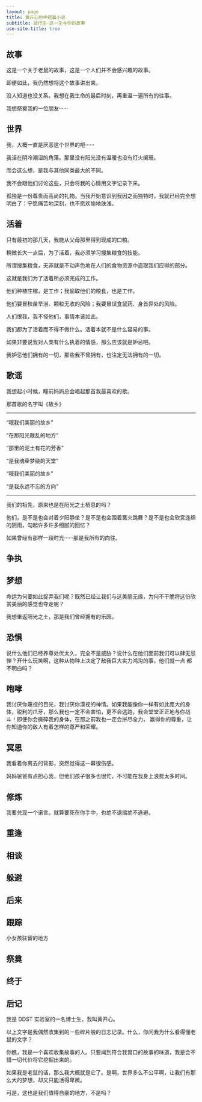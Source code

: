 ```yaml
---
layout: page
title: 黄开心的中短篇小说
subtitle: 鼠行生·这一生与你的故事
use-site-title: true
---
```


## 故事

这是一个关于老鼠的故事，这是一个人们并不会感兴趣的故事。

即便如此，我仍然想将这个故事讲出来。

没人知道也没关系。我想在我生命的最后时刻，再重温一遍所有的往事。

我想祭奠我的一位朋友······


## 世界

我，大概一直是厌恶这个世界的吧······

我活在阴冷潮湿的角落。那里没有阳光没有温暖也没有灯火阑珊。

而会这么想，是我与其他同类最大的不同。

我不会跟他们讨论这些，只会将我的心情用文字记录下来。

孤独是一份尊贵而高尚的礼物。当我开始意识到我因之而独特时，我就已经完全想明白了：宁愿痛苦地深刻，也不愿欢愉地肤浅。


## 活着

只有最初的那几天，我能从父母那里得到现成的口粮。

稍微长大一点后，为了活着，我必须学习搜集粮食的技能。



所谓搜集粮食，无非就是不动声色地在人们的食物资源中盗取我们应得的部分。

这就是我们为了活着所必须完成的工作。

他们种植庄稼，是工作；我偷取他们的粮食，也是工作。

他们要冒秧苗旱涝、颗粒无收的风险；我要冒误食鼠药、身首异处的风险。

人们恨我，我不怪他们，事情本该如此。

我们都为了活着而不得不做什么。活着本就不是什么容易的事。

如果非要说我对人类有什么执着的情感，那么应该就是妒忌吧。

我妒忌他们拥有的一切，那些我不曾拥有，也注定无法拥有的一切。


## 歌谣

我想起小时候，睡前妈妈总会唱起那首我最喜欢的歌。

那首歌的名字叫《故乡》

------------------------
“哦我们美丽的故乡”

“在那阳光散乱的地方”

“那里的泥土有花的芳香”

“是我魂牵梦绕的天堂”

“哦我们美丽的故乡”

“是我永远不忘的方向”

------------------------

我们的祖先，原来也是在阳光之土栖息的吗？

他们，是不是也会对着夕阳静坐？是不是也会围着篝火跳舞？是不是也会欣赏连绵的阴雨，勾起许多许多细腻的回忆？

如果曾经有那样一段时光······那是我所有的向往。

## 争执


## 梦想

命运为何要如此捉弄我们呢？既然已经让我们与这美丽无缘，为何不干脆将这份欣赏美丽的感觉也夺走呢？

我想重返阳光之土，那是我们曾经拥有的乐园。



## 恐惧

说什么他们已经养尊处优太久，完全不是威胁？说什么在他们面前我们可以肆无忌惮？开什么玩笑啊，这种从物种上决定了敌我巨大实力鸿沟的事，他们就一点
都不明白吗？


## 咆哮

我讨厌你蔑视的目光，我讨厌你漠视的神情。如果我能像你一样有如此庞大的身体，锐利的爪牙，那么我也一定不会害怕，更不会逃跑，我会堂堂正正地与你战斗！即便你会撕碎我的身体，在那之前我也一定会拼尽全力，
赢得你的尊重，让你知道你的敌人有着怎样的尊严和荣耀。


## 冥思

我看着你离去的背影，突然觉得这一幕很伤感。

妈妈爸爸有点担心我，但他们孩子很多也很忙，不可能在我身上浪费太多时间。





## 修炼

我要兑现一个诺言。就算要死在你手中，也绝不退缩绝不逃避。

## 重逢




## 相谈


## 躲避


## 后来


## 跟踪

小女孩驻留的地方

## 祭奠


## 终于

## 后记

我是 DDST 实验室的一名博士生，我叫黄开心。

以上文字是我偶然收集到的一些碎片般的日志记录。什么，你问我为什么看得懂老鼠的文字？

你瞧，我是一个喜欢收集故事的人。只要闻到符合我胃口的故事的味道，我是会不惜一切代价将它挖掘出来的。

如果我是老鼠的话，那么我大概就是它了。是啊，世界多么不公平啊，让我们有那么大的梦想，却又只能活得卑微。

可是，这也是我们值得自豪的地方，不是吗？







<!-- UY BEGIN -->
<div id="uyan_frame"></div>
<script type="text/javascript" src="http://v2.uyan.cc/code/uyan.js"></script>
<!-- UY END -->
